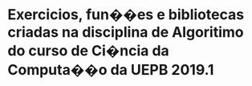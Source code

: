 <h1>Exercicios, fun��es e bibliotecas criadas na disciplina de Algoritimo do curso de Ci�ncia da Computa��o da UEPB 2019.1<h1>